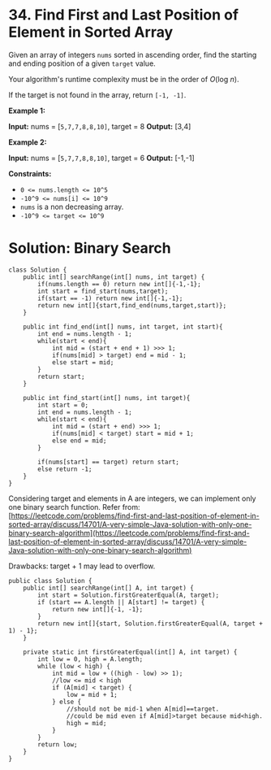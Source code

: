 # 34. Find First and Last Position of Element in Sorted Array

Given an array of integers  `nums`  sorted in ascending order, find the starting and ending position of a given  `target`  value.

Your algorithm's runtime complexity must be in the order of  _O_(log  _n_).

If the target is not found in the array, return  `[-1, -1]`.

**Example 1:**

**Input:** nums = [`5,7,7,8,8,10]`, target = 8
**Output:** [3,4]

**Example 2:**

**Input:** nums = [`5,7,7,8,8,10]`, target = 6
**Output:** [-1,-1]

**Constraints:**

-   `0 <= nums.length <= 10^5`
-   `-10^9 <= nums[i] <= 10^9`
-   `nums`  is a non decreasing array.
-   `-10^9 <= target <= 10^9`

# Solution: Binary Search
```
class Solution {
    public int[] searchRange(int[] nums, int target) {
        if(nums.length == 0) return new int[]{-1,-1};
        int start = find_start(nums,target);
        if(start == -1) return new int[]{-1,-1};
        return new int[]{start,find_end(nums,target,start)};
    }
    
    public int find_end(int[] nums, int target, int start){
        int end = nums.length - 1;
        while(start < end){
            int mid = (start + end + 1) >>> 1;
            if(nums[mid] > target) end = mid - 1;
            else start = mid;
        }
        return start;
    }
    
    public int find_start(int[] nums, int target){
        int start = 0;
        int end = nums.length - 1;
        while(start < end){
            int mid = (start + end) >>> 1;
            if(nums[mid] < target) start = mid + 1;
            else end = mid;
        }
        
        if(nums[start] == target) return start;
        else return -1;
    }
}
```

Considering target and elements in A are integers, we can implement only one binary search function.
Refer from:[https://leetcode.com/problems/find-first-and-last-position-of-element-in-sorted-array/discuss/14701/A-very-simple-Java-solution-with-only-one-binary-search-algorithm](https://leetcode.com/problems/find-first-and-last-position-of-element-in-sorted-array/discuss/14701/A-very-simple-Java-solution-with-only-one-binary-search-algorithm)

Drawbacks: target + 1 may lead to overflow.
```
public class Solution {
	public int[] searchRange(int[] A, int target) {
		int start = Solution.firstGreaterEqual(A, target);
		if (start == A.length || A[start] != target) {
			return new int[]{-1, -1};
		}
		return new int[]{start, Solution.firstGreaterEqual(A, target + 1) - 1};
	}

	private static int firstGreaterEqual(int[] A, int target) {
		int low = 0, high = A.length;
		while (low < high) {
			int mid = low + ((high - low) >> 1);
			//low <= mid < high
			if (A[mid] < target) {
				low = mid + 1;
			} else {
				//should not be mid-1 when A[mid]==target.
				//could be mid even if A[mid]>target because mid<high.
				high = mid;
			}
		}
		return low;
	}
}
```